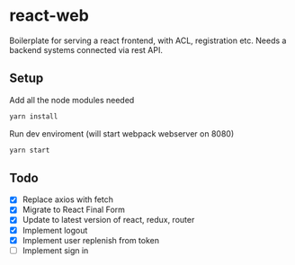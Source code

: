 # react-web
Boilerplate for serving a react frontend, with ACL, registration etc. Needs a backend systems connected via rest API.

## Setup

Add all the node modules needed
```javascript
yarn install
```

Run dev enviroment (will start webpack webserver on 8080)
```javascript
yarn start
```

## Todo


- [x] Replace axios with fetch
- [x] Migrate to React Final Form
- [x] Update to latest version of react, redux, router
- [x] Implement logout 
- [x] Implement user replenish from token   
- [ ] Implement sign in 
